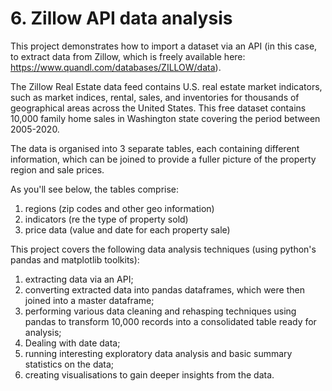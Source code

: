 # 6. Zillow API data analysis

This project demonstrates how to import a dataset via an API (in this case, to extract data from Zillow, which is freely available here: https://www.quandl.com/databases/ZILLOW/data).

The Zillow Real Estate data feed contains U.S. real estate market indicators, such as market indices, rental, sales, and inventories for thousands of geographical areas across the United States. This free dataset contains 10,000 family home sales in Washington state covering the period between 2005-2020.

The data is organised into 3 separate tables, each containing different information, which can be joined to provide a fuller picture of the property region and sale prices.

As you'll see below, the tables comprise:

1. regions (zip codes and other geo information)
2. indicators (re the type of property sold)
3. price data (value and date for each property sale)

This project covers the following data analysis techniques (using python's pandas and matplotlib toolkits):

1. extracting data via an API;
2. converting extracted data into pandas dataframes, which were then joined into a master dataframe;
3. performing various data cleaning and rehasping techniques using pandas to transform 10,000 records into a consolidated table ready for analysis;
4. Dealing with date data;
5. running interesting exploratory data analysis and basic summary statistics on the data;
6. creating visualisations to gain deeper insights from the data.
